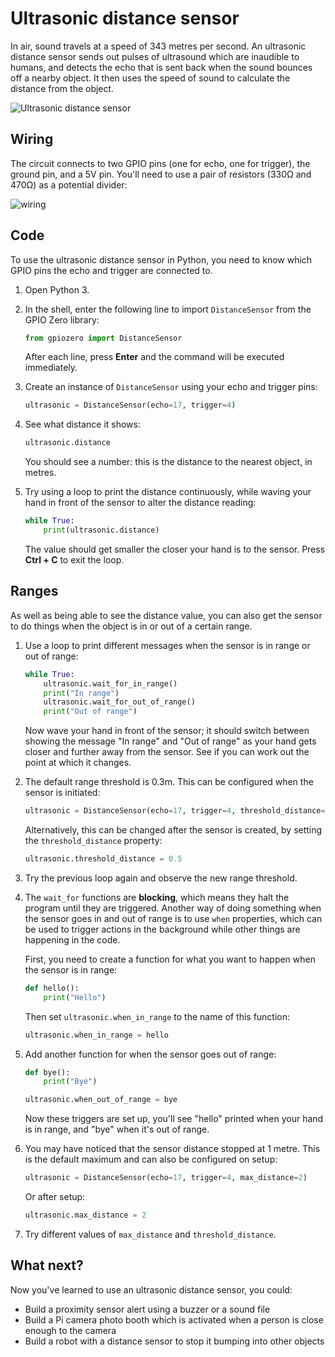 # Ultrasonic distance sensor

In air, sound travels at a speed of 343 metres per second. An ultrasonic distance sensor sends out pulses of ultrasound which are inaudible to humans, and detects the echo that is sent back when the sound bounces off a nearby object. It then uses the speed of sound to calculate the distance from the object.

![Ultrasonic distance sensor](images/ultrasonic-distance-sensor.png)

## Wiring

The circuit connects to two GPIO pins (one for echo, one for trigger), the ground pin, and a 5V pin. You'll need to use a pair of resistors (330Ω and 470Ω) as a potential divider:

![wiring](images/wiring-uds.png)

## Code

To use the ultrasonic distance sensor in Python, you need to know which GPIO pins the echo and trigger are connected to.

1. Open Python 3.

1. In the shell, enter the following line to import `DistanceSensor` from the GPIO Zero library:

    ```python
    from gpiozero import DistanceSensor
    ```

    After each line, press **Enter** and the command will be executed immediately.

1. Create an instance of `DistanceSensor` using your echo and trigger pins:

    ```python
    ultrasonic = DistanceSensor(echo=17, trigger=4)
    ```

1. See what distance it shows:

    ```python
    ultrasonic.distance
    ```

    You should see a number: this is the distance to the nearest object, in metres.

1. Try using a loop to print the distance continuously, while waving your hand in front of the sensor to alter the distance reading:

    ```python
    while True:
        print(ultrasonic.distance)
    ```

    The value should get smaller the closer your hand is to the sensor. Press **Ctrl + C** to exit the loop.

## Ranges

As well as being able to see the distance value, you can also get the sensor to do things when the object is in or out of a certain range.

1. Use a loop to print different messages when the sensor is in range or out of range:

    ```python
    while True:
        ultrasonic.wait_for_in_range()
        print("In range")
        ultrasonic.wait_for_out_of_range()
        print("Out of range")
    ```

    Now wave your hand in front of the sensor; it should switch between showing the message "In range" and "Out of range" as your hand gets closer and further away from the sensor. See if you can work out the point at which it changes.

1. The default range threshold is 0.3m. This can be configured when the sensor is initiated:

    ```python
    ultrasonic = DistanceSensor(echo=17, trigger=4, threshold_distance=0.5)
    ```

    Alternatively, this can be changed after the sensor is created, by setting the `threshold_distance` property:

    ```python
    ultrasonic.threshold_distance = 0.5
    ```

1. Try the previous loop again and observe the new range threshold.

1. The `wait_for` functions are **blocking**, which means they halt the program until they are triggered. Another way of doing something when the sensor goes in and out of range is to use `when` properties, which can be used to trigger actions in the background while other things are happening in the code.

    First, you need to create a function for what you want to happen when the sensor is in range:

    ```python
    def hello():
        print("Hello")
    ```

    Then set `ultrasonic.when_in_range` to the name of this function:

    ```python
    ultrasonic.when_in_range = hello
    ```

1. Add another function for when the sensor goes out of range:

    ```python
    def bye():
        print("Bye")

    ultrasonic.when_out_of_range = bye
    ```

    Now these triggers are set up, you'll see "hello" printed when your hand is in range, and "bye" when it's out of range.

1. You may have noticed that the sensor distance stopped at 1 metre. This is the default maximum and can also be configured on setup:

    ```python
    ultrasonic = DistanceSensor(echo=17, trigger=4, max_distance=2)
    ```

    Or after setup:

    ```python
    ultrasonic.max_distance = 2
    ```

1. Try different values of `max_distance` and `threshold_distance`.

## What next?

Now you've learned to use an ultrasonic distance sensor, you could:

- Build a proximity sensor alert using a buzzer or a sound file
- Build a Pi camera photo booth which is activated when a person is close enough to the camera
- Build a robot with a distance sensor to stop it bumping into other objects
